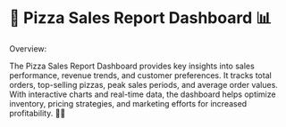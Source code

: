 # 🍕 Pizza Sales Report Dashboard 📊 
Overview:

The Pizza Sales Report Dashboard provides key insights into sales performance, revenue trends, and customer preferences. It tracks total orders, top-selling pizzas, peak sales periods, and average order values. With interactive charts and real-time data, the dashboard helps optimize inventory, pricing strategies, and marketing efforts for increased profitability. 🚀🍕

